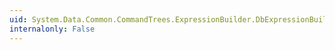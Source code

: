 ```yaml
---
uid: System.Data.Common.CommandTrees.ExpressionBuilder.DbExpressionBuilder.GreaterThan(System.Data.Common.CommandTrees.DbExpression,System.Data.Common.CommandTrees.DbExpression)
internalonly: False
---
```


